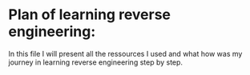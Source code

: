 # Plan of learning reverse engineering:
In this file I will present all the ressources I used and what how was my journey in learning reverse engineering step  by step.
